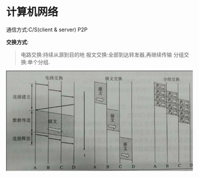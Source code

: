 计算机网络
========================

通信方式:C/S(client & server) P2P

**交换方式**:
> 电路交换:持续从源到目的地
> 报文交换:全部到达转发器,再继续传输
> 分组交换:单个分组.

![](./network0.png)